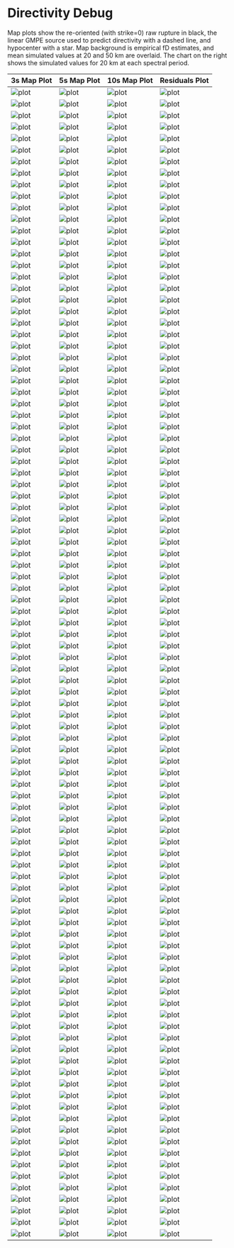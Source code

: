 # Directivity Debug

Map plots show the re-oriented (with strike=0) raw rupture in black, the linear GMPE source used to predict directivity with a dashed line, and hypocenter with a star. Map background is empirical fD estimates, and mean simulated values at 20 and 50 km are overlaid. The chart on the right shows the simulated values for 20 km at each spectral period.

| 3s Map Plot | 5s Map Plot | 10s Map Plot | Residuals Plot |
|-----|-----|-----|-----|
| ![plot](event_0_map_3s.png) | ![plot](event_0_map_5s.png) | ![plot](event_0_map_10s.png) | ![plot](event_0_residuals.png) |
| ![plot](event_1_map_3s.png) | ![plot](event_1_map_5s.png) | ![plot](event_1_map_10s.png) | ![plot](event_1_residuals.png) |
| ![plot](event_2_map_3s.png) | ![plot](event_2_map_5s.png) | ![plot](event_2_map_10s.png) | ![plot](event_2_residuals.png) |
| ![plot](event_3_map_3s.png) | ![plot](event_3_map_5s.png) | ![plot](event_3_map_10s.png) | ![plot](event_3_residuals.png) |
| ![plot](event_4_map_3s.png) | ![plot](event_4_map_5s.png) | ![plot](event_4_map_10s.png) | ![plot](event_4_residuals.png) |
| ![plot](event_5_map_3s.png) | ![plot](event_5_map_5s.png) | ![plot](event_5_map_10s.png) | ![plot](event_5_residuals.png) |
| ![plot](event_6_map_3s.png) | ![plot](event_6_map_5s.png) | ![plot](event_6_map_10s.png) | ![plot](event_6_residuals.png) |
| ![plot](event_7_map_3s.png) | ![plot](event_7_map_5s.png) | ![plot](event_7_map_10s.png) | ![plot](event_7_residuals.png) |
| ![plot](event_8_map_3s.png) | ![plot](event_8_map_5s.png) | ![plot](event_8_map_10s.png) | ![plot](event_8_residuals.png) |
| ![plot](event_9_map_3s.png) | ![plot](event_9_map_5s.png) | ![plot](event_9_map_10s.png) | ![plot](event_9_residuals.png) |
| ![plot](event_10_map_3s.png) | ![plot](event_10_map_5s.png) | ![plot](event_10_map_10s.png) | ![plot](event_10_residuals.png) |
| ![plot](event_11_map_3s.png) | ![plot](event_11_map_5s.png) | ![plot](event_11_map_10s.png) | ![plot](event_11_residuals.png) |
| ![plot](event_12_map_3s.png) | ![plot](event_12_map_5s.png) | ![plot](event_12_map_10s.png) | ![plot](event_12_residuals.png) |
| ![plot](event_13_map_3s.png) | ![plot](event_13_map_5s.png) | ![plot](event_13_map_10s.png) | ![plot](event_13_residuals.png) |
| ![plot](event_14_map_3s.png) | ![plot](event_14_map_5s.png) | ![plot](event_14_map_10s.png) | ![plot](event_14_residuals.png) |
| ![plot](event_15_map_3s.png) | ![plot](event_15_map_5s.png) | ![plot](event_15_map_10s.png) | ![plot](event_15_residuals.png) |
| ![plot](event_16_map_3s.png) | ![plot](event_16_map_5s.png) | ![plot](event_16_map_10s.png) | ![plot](event_16_residuals.png) |
| ![plot](event_17_map_3s.png) | ![plot](event_17_map_5s.png) | ![plot](event_17_map_10s.png) | ![plot](event_17_residuals.png) |
| ![plot](event_18_map_3s.png) | ![plot](event_18_map_5s.png) | ![plot](event_18_map_10s.png) | ![plot](event_18_residuals.png) |
| ![plot](event_19_map_3s.png) | ![plot](event_19_map_5s.png) | ![plot](event_19_map_10s.png) | ![plot](event_19_residuals.png) |
| ![plot](event_20_map_3s.png) | ![plot](event_20_map_5s.png) | ![plot](event_20_map_10s.png) | ![plot](event_20_residuals.png) |
| ![plot](event_21_map_3s.png) | ![plot](event_21_map_5s.png) | ![plot](event_21_map_10s.png) | ![plot](event_21_residuals.png) |
| ![plot](event_22_map_3s.png) | ![plot](event_22_map_5s.png) | ![plot](event_22_map_10s.png) | ![plot](event_22_residuals.png) |
| ![plot](event_23_map_3s.png) | ![plot](event_23_map_5s.png) | ![plot](event_23_map_10s.png) | ![plot](event_23_residuals.png) |
| ![plot](event_24_map_3s.png) | ![plot](event_24_map_5s.png) | ![plot](event_24_map_10s.png) | ![plot](event_24_residuals.png) |
| ![plot](event_25_map_3s.png) | ![plot](event_25_map_5s.png) | ![plot](event_25_map_10s.png) | ![plot](event_25_residuals.png) |
| ![plot](event_26_map_3s.png) | ![plot](event_26_map_5s.png) | ![plot](event_26_map_10s.png) | ![plot](event_26_residuals.png) |
| ![plot](event_27_map_3s.png) | ![plot](event_27_map_5s.png) | ![plot](event_27_map_10s.png) | ![plot](event_27_residuals.png) |
| ![plot](event_28_map_3s.png) | ![plot](event_28_map_5s.png) | ![plot](event_28_map_10s.png) | ![plot](event_28_residuals.png) |
| ![plot](event_29_map_3s.png) | ![plot](event_29_map_5s.png) | ![plot](event_29_map_10s.png) | ![plot](event_29_residuals.png) |
| ![plot](event_30_map_3s.png) | ![plot](event_30_map_5s.png) | ![plot](event_30_map_10s.png) | ![plot](event_30_residuals.png) |
| ![plot](event_31_map_3s.png) | ![plot](event_31_map_5s.png) | ![plot](event_31_map_10s.png) | ![plot](event_31_residuals.png) |
| ![plot](event_32_map_3s.png) | ![plot](event_32_map_5s.png) | ![plot](event_32_map_10s.png) | ![plot](event_32_residuals.png) |
| ![plot](event_33_map_3s.png) | ![plot](event_33_map_5s.png) | ![plot](event_33_map_10s.png) | ![plot](event_33_residuals.png) |
| ![plot](event_34_map_3s.png) | ![plot](event_34_map_5s.png) | ![plot](event_34_map_10s.png) | ![plot](event_34_residuals.png) |
| ![plot](event_35_map_3s.png) | ![plot](event_35_map_5s.png) | ![plot](event_35_map_10s.png) | ![plot](event_35_residuals.png) |
| ![plot](event_36_map_3s.png) | ![plot](event_36_map_5s.png) | ![plot](event_36_map_10s.png) | ![plot](event_36_residuals.png) |
| ![plot](event_37_map_3s.png) | ![plot](event_37_map_5s.png) | ![plot](event_37_map_10s.png) | ![plot](event_37_residuals.png) |
| ![plot](event_38_map_3s.png) | ![plot](event_38_map_5s.png) | ![plot](event_38_map_10s.png) | ![plot](event_38_residuals.png) |
| ![plot](event_39_map_3s.png) | ![plot](event_39_map_5s.png) | ![plot](event_39_map_10s.png) | ![plot](event_39_residuals.png) |
| ![plot](event_40_map_3s.png) | ![plot](event_40_map_5s.png) | ![plot](event_40_map_10s.png) | ![plot](event_40_residuals.png) |
| ![plot](event_41_map_3s.png) | ![plot](event_41_map_5s.png) | ![plot](event_41_map_10s.png) | ![plot](event_41_residuals.png) |
| ![plot](event_42_map_3s.png) | ![plot](event_42_map_5s.png) | ![plot](event_42_map_10s.png) | ![plot](event_42_residuals.png) |
| ![plot](event_43_map_3s.png) | ![plot](event_43_map_5s.png) | ![plot](event_43_map_10s.png) | ![plot](event_43_residuals.png) |
| ![plot](event_44_map_3s.png) | ![plot](event_44_map_5s.png) | ![plot](event_44_map_10s.png) | ![plot](event_44_residuals.png) |
| ![plot](event_45_map_3s.png) | ![plot](event_45_map_5s.png) | ![plot](event_45_map_10s.png) | ![plot](event_45_residuals.png) |
| ![plot](event_46_map_3s.png) | ![plot](event_46_map_5s.png) | ![plot](event_46_map_10s.png) | ![plot](event_46_residuals.png) |
| ![plot](event_47_map_3s.png) | ![plot](event_47_map_5s.png) | ![plot](event_47_map_10s.png) | ![plot](event_47_residuals.png) |
| ![plot](event_48_map_3s.png) | ![plot](event_48_map_5s.png) | ![plot](event_48_map_10s.png) | ![plot](event_48_residuals.png) |
| ![plot](event_49_map_3s.png) | ![plot](event_49_map_5s.png) | ![plot](event_49_map_10s.png) | ![plot](event_49_residuals.png) |
| ![plot](event_50_map_3s.png) | ![plot](event_50_map_5s.png) | ![plot](event_50_map_10s.png) | ![plot](event_50_residuals.png) |
| ![plot](event_51_map_3s.png) | ![plot](event_51_map_5s.png) | ![plot](event_51_map_10s.png) | ![plot](event_51_residuals.png) |
| ![plot](event_52_map_3s.png) | ![plot](event_52_map_5s.png) | ![plot](event_52_map_10s.png) | ![plot](event_52_residuals.png) |
| ![plot](event_53_map_3s.png) | ![plot](event_53_map_5s.png) | ![plot](event_53_map_10s.png) | ![plot](event_53_residuals.png) |
| ![plot](event_54_map_3s.png) | ![plot](event_54_map_5s.png) | ![plot](event_54_map_10s.png) | ![plot](event_54_residuals.png) |
| ![plot](event_55_map_3s.png) | ![plot](event_55_map_5s.png) | ![plot](event_55_map_10s.png) | ![plot](event_55_residuals.png) |
| ![plot](event_56_map_3s.png) | ![plot](event_56_map_5s.png) | ![plot](event_56_map_10s.png) | ![plot](event_56_residuals.png) |
| ![plot](event_57_map_3s.png) | ![plot](event_57_map_5s.png) | ![plot](event_57_map_10s.png) | ![plot](event_57_residuals.png) |
| ![plot](event_58_map_3s.png) | ![plot](event_58_map_5s.png) | ![plot](event_58_map_10s.png) | ![plot](event_58_residuals.png) |
| ![plot](event_59_map_3s.png) | ![plot](event_59_map_5s.png) | ![plot](event_59_map_10s.png) | ![plot](event_59_residuals.png) |
| ![plot](event_60_map_3s.png) | ![plot](event_60_map_5s.png) | ![plot](event_60_map_10s.png) | ![plot](event_60_residuals.png) |
| ![plot](event_61_map_3s.png) | ![plot](event_61_map_5s.png) | ![plot](event_61_map_10s.png) | ![plot](event_61_residuals.png) |
| ![plot](event_62_map_3s.png) | ![plot](event_62_map_5s.png) | ![plot](event_62_map_10s.png) | ![plot](event_62_residuals.png) |
| ![plot](event_63_map_3s.png) | ![plot](event_63_map_5s.png) | ![plot](event_63_map_10s.png) | ![plot](event_63_residuals.png) |
| ![plot](event_64_map_3s.png) | ![plot](event_64_map_5s.png) | ![plot](event_64_map_10s.png) | ![plot](event_64_residuals.png) |
| ![plot](event_65_map_3s.png) | ![plot](event_65_map_5s.png) | ![plot](event_65_map_10s.png) | ![plot](event_65_residuals.png) |
| ![plot](event_66_map_3s.png) | ![plot](event_66_map_5s.png) | ![plot](event_66_map_10s.png) | ![plot](event_66_residuals.png) |
| ![plot](event_67_map_3s.png) | ![plot](event_67_map_5s.png) | ![plot](event_67_map_10s.png) | ![plot](event_67_residuals.png) |
| ![plot](event_68_map_3s.png) | ![plot](event_68_map_5s.png) | ![plot](event_68_map_10s.png) | ![plot](event_68_residuals.png) |
| ![plot](event_69_map_3s.png) | ![plot](event_69_map_5s.png) | ![plot](event_69_map_10s.png) | ![plot](event_69_residuals.png) |
| ![plot](event_70_map_3s.png) | ![plot](event_70_map_5s.png) | ![plot](event_70_map_10s.png) | ![plot](event_70_residuals.png) |
| ![plot](event_71_map_3s.png) | ![plot](event_71_map_5s.png) | ![plot](event_71_map_10s.png) | ![plot](event_71_residuals.png) |
| ![plot](event_72_map_3s.png) | ![plot](event_72_map_5s.png) | ![plot](event_72_map_10s.png) | ![plot](event_72_residuals.png) |
| ![plot](event_73_map_3s.png) | ![plot](event_73_map_5s.png) | ![plot](event_73_map_10s.png) | ![plot](event_73_residuals.png) |
| ![plot](event_74_map_3s.png) | ![plot](event_74_map_5s.png) | ![plot](event_74_map_10s.png) | ![plot](event_74_residuals.png) |
| ![plot](event_75_map_3s.png) | ![plot](event_75_map_5s.png) | ![plot](event_75_map_10s.png) | ![plot](event_75_residuals.png) |
| ![plot](event_76_map_3s.png) | ![plot](event_76_map_5s.png) | ![plot](event_76_map_10s.png) | ![plot](event_76_residuals.png) |
| ![plot](event_77_map_3s.png) | ![plot](event_77_map_5s.png) | ![plot](event_77_map_10s.png) | ![plot](event_77_residuals.png) |
| ![plot](event_78_map_3s.png) | ![plot](event_78_map_5s.png) | ![plot](event_78_map_10s.png) | ![plot](event_78_residuals.png) |
| ![plot](event_79_map_3s.png) | ![plot](event_79_map_5s.png) | ![plot](event_79_map_10s.png) | ![plot](event_79_residuals.png) |
| ![plot](event_80_map_3s.png) | ![plot](event_80_map_5s.png) | ![plot](event_80_map_10s.png) | ![plot](event_80_residuals.png) |
| ![plot](event_81_map_3s.png) | ![plot](event_81_map_5s.png) | ![plot](event_81_map_10s.png) | ![plot](event_81_residuals.png) |
| ![plot](event_82_map_3s.png) | ![plot](event_82_map_5s.png) | ![plot](event_82_map_10s.png) | ![plot](event_82_residuals.png) |
| ![plot](event_83_map_3s.png) | ![plot](event_83_map_5s.png) | ![plot](event_83_map_10s.png) | ![plot](event_83_residuals.png) |
| ![plot](event_84_map_3s.png) | ![plot](event_84_map_5s.png) | ![plot](event_84_map_10s.png) | ![plot](event_84_residuals.png) |
| ![plot](event_85_map_3s.png) | ![plot](event_85_map_5s.png) | ![plot](event_85_map_10s.png) | ![plot](event_85_residuals.png) |
| ![plot](event_86_map_3s.png) | ![plot](event_86_map_5s.png) | ![plot](event_86_map_10s.png) | ![plot](event_86_residuals.png) |
| ![plot](event_87_map_3s.png) | ![plot](event_87_map_5s.png) | ![plot](event_87_map_10s.png) | ![plot](event_87_residuals.png) |
| ![plot](event_88_map_3s.png) | ![plot](event_88_map_5s.png) | ![plot](event_88_map_10s.png) | ![plot](event_88_residuals.png) |
| ![plot](event_89_map_3s.png) | ![plot](event_89_map_5s.png) | ![plot](event_89_map_10s.png) | ![plot](event_89_residuals.png) |
| ![plot](event_90_map_3s.png) | ![plot](event_90_map_5s.png) | ![plot](event_90_map_10s.png) | ![plot](event_90_residuals.png) |
| ![plot](event_91_map_3s.png) | ![plot](event_91_map_5s.png) | ![plot](event_91_map_10s.png) | ![plot](event_91_residuals.png) |
| ![plot](event_92_map_3s.png) | ![plot](event_92_map_5s.png) | ![plot](event_92_map_10s.png) | ![plot](event_92_residuals.png) |
| ![plot](event_93_map_3s.png) | ![plot](event_93_map_5s.png) | ![plot](event_93_map_10s.png) | ![plot](event_93_residuals.png) |
| ![plot](event_94_map_3s.png) | ![plot](event_94_map_5s.png) | ![plot](event_94_map_10s.png) | ![plot](event_94_residuals.png) |
| ![plot](event_95_map_3s.png) | ![plot](event_95_map_5s.png) | ![plot](event_95_map_10s.png) | ![plot](event_95_residuals.png) |
| ![plot](event_96_map_3s.png) | ![plot](event_96_map_5s.png) | ![plot](event_96_map_10s.png) | ![plot](event_96_residuals.png) |
| ![plot](event_97_map_3s.png) | ![plot](event_97_map_5s.png) | ![plot](event_97_map_10s.png) | ![plot](event_97_residuals.png) |
| ![plot](event_98_map_3s.png) | ![plot](event_98_map_5s.png) | ![plot](event_98_map_10s.png) | ![plot](event_98_residuals.png) |
| ![plot](event_99_map_3s.png) | ![plot](event_99_map_5s.png) | ![plot](event_99_map_10s.png) | ![plot](event_99_residuals.png) |

